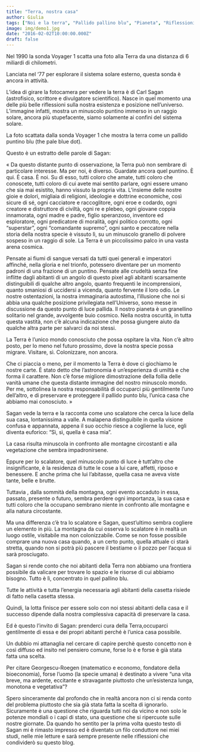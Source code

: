 ```yaml
---
title: "Terra, nostra casa"
author: Giulia
tags: ["Noi e la terra", "Pallido pallino blu", "Pianeta", "Riflessioni", "Sagan", "Terra"]
image: img/demo1.jpg
date: "2016-02-02T10:00:00.000Z"
draft: false
---
```


Nel 1990 la sonda Voyager 1 scatta una foto alla Terra da una distanza di 6 miliardi di chilometri.

Lanciata nel ‘77 per esplorare il sistema solare esterno, questa sonda è ancora in attività.

L’idea di girare la fotocamera per vedere la terra è di Carl Sagan (astrofisico, scrittore e divulgatore scientifico). Nasce in quel momento una delle più belle riflessioni sulla nostra esistenza e posizione nell’universo. L’immagine infatti, mostra un minuscolo puntino immerso in un raggio solare, ancora più stupefacente, siamo solamente ai confini del sistema solare.


La foto scattata dalla sonda Voyager 1 che mostra la terra come un pallido puntino blu (the pale blue dot).
 

Questo è un estratto delle parole di Sagan:

« Da questo distante punto di osservazione, la Terra può non sembrare di particolare interesse. Ma per noi, è diverso. Guardate ancora quel puntino. È qui. È casa. È noi. Su di esso, tutti coloro che amate, tutti coloro che conoscete, tutti coloro di cui avete mai sentito parlare, ogni essere umano che sia mai esistito, hanno vissuto la propria vita. L’insieme delle nostre gioie e dolori, migliaia di religioni, ideologie e dottrine economiche, così sicure di sé, ogni cacciatore e raccoglitore, ogni eroe e codardo, ogni creatore e distruttore di civiltà, ogni re e plebeo, ogni giovane coppia innamorata, ogni madre e padre, figlio speranzoso, inventore ed esploratore, ogni predicatore di moralità, ogni politico corrotto, ogni “superstar”, ogni “comandante supremo”, ogni santo e peccatore nella storia della nostra specie è vissuto lì, su un minuscolo granello di polvere sospeso in un raggio di sole. La Terra è un piccolissimo palco in una vasta arena cosmica.

Pensate ai fiumi di sangue versati da tutti quei generali e imperatori affinché, nella gloria e nel trionfo, potessero diventare per un momento padroni di una frazione di un puntino. Pensate alle crudeltà senza fine inflitte dagli abitanti di un angolo di questo pixel agli abitanti scarsamente distinguibili di qualche altro angolo, quanto frequenti le incomprensioni, quanto smaniosi di uccidersi a vicenda, quanto fervente il loro odio. Le nostre ostentazioni, la nostra immaginaria autostima, l’illusione che noi si abbia una qualche posizione privilegiata nell’Universo, sono messe in discussione da questo punto di luce pallida. Il nostro pianeta è un granellino solitario nel grande, avvolgente buio cosmico. Nella nostra oscurità, in tutta questa vastità, non c’è alcuna indicazione che possa giungere aiuto da qualche altra parte per salvarci da noi stessi.

La Terra è l’unico mondo conosciuto che possa ospitare la vita. Non c’è altro posto, per lo meno nel futuro prossimo, dove la nostra specie possa migrare. Visitare, sì. Colonizzare, non ancora.

Che ci piaccia o meno, per il momento la Terra è dove ci giochiamo le nostre carte. È stato detto che l’astronomia è un’esperienza di umiltà e che forma il carattere. Non c’è forse migliore dimostrazione della follia delle vanità umane che questa distante immagine del nostro minuscolo mondo. Per me, sottolinea la nostra responsabilità di occuparci più gentilmente l’uno dell’altro, e di preservare e proteggere il pallido punto blu, l’unica casa che abbiamo mai conosciuto. »

 

Sagan vede la terra e la racconta come uno scalatore che cerca la luce della sua casa, lontanissima a valle. A malapena distinguibile in quella visione confusa e appannata, appena il suo occhio riesce a coglierne la luce, egli diventa euforico: “Sì, sì, quella è casa mia”.

La casa risulta minuscola in confronto alle montagne circostanti e alla vegetazione che sembra impadronirsene.

Eppure per lo scalatore, quel minuscolo punto di luce è tutt’altro che insignificante, è la residenza di tutte le cose a lui care, affetti, riposo e benessere. E anche prima che lui l’abitasse, quella casa ne aveva viste tante, belle e brutte.

Tuttavia , dalla sommità della montagna, ogni evento accaduto in essa, passato, presente o futuro, sembra perdere ogni importanza, la sua casa e tutti coloro che la occupano sembrano niente in confronto alle montagne e alla natura circostante.

Ma una differenza c’è tra lo scalatore e Sagan, quest’ultimo sembra cogliere un elemento in più. La montagna da cui osserva lo scalatore è in realtà un luogo ostile, visitabile ma non colonizzabile. Come se non fosse possibile comprare una nuova casa quando, a un certo punto, quella attuale ci starà stretta, quando non si potrà più pascere il bestiame o il pozzo per l’acqua si sarà prosciugato.

Sagan si rende conto che noi abitanti della Terra non abbiamo una frontiera possibile da valicare per trovare lo spazio e le risorse di cui abbiamo bisogno. Tutto è lì, concentrato in quel pallino blu.

Tutte le attività e tutta l’energia necessaria agli abitanti della casetta risiede di fatto nella casetta stessa.

Quindi, la lotta finisce per essere solo con noi stessi abitanti della casa e il successo dipende dalla nostra complessiva capacità di preservare la casa.

Ed è questo l’invito di Sagan: prenderci cura della Terra,occuparci gentilmente di essa e dei propri abitanti perché è l’unica casa possibile.  

 

Un dubbio mi attanaglia nel cercare di capire perchè questo concetto non è così diffuso ed insito nel pensiero comune, forse lo è e forse è già stata fatta una scelta.

Per citare Georgescu-Roegen (matematico e economo, fondatore della bioeconomia), forse l’uomo (la specie umana) è destinato a vivere “una vita breve, ma ardente, eccitante e stravagante piuttosto che un’esistenza lunga, monotona e vegetativa”?

Spero sinceramente dal profondo che in realtà ancora non ci si renda conto del problema piuttosto che sia già stata fatta la scelta di ignorarlo. Sicuramente è una questione che riguarda tutti noi da vicino e non solo le potenze mondiali o i capi di stato, una questione che si ripercuote sulle nostre giornate.
Da quando ho sentito per la prima volta questo testo di Sagan mi è rimasto impresso ed è diventato un filo conduttore nei miei studi, nelle mie letture e sarà sempre presente nelle riflessioni che condividerò su questo blog.

